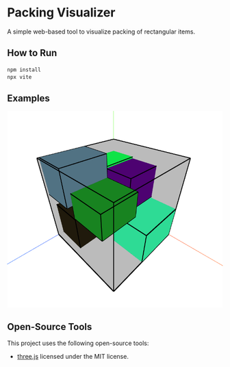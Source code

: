 # Packing Visualizer

A simple web-based tool to visualize packing of rectangular items.

## How to Run

```sh
npm install
npx vite
```

## Examples

![figure of the result](docs/figures/visualization.png)

## Open-Source Tools

This project uses the following open-source tools:

- [three.js](https://github.com/mrdoob/three.js/) licensed under the MIT license.

